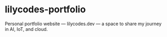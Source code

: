# lilycodes-portfolio
Personal portfolio website — lilycodes.dev — a space to share my journey in AI, IoT, and cloud.
